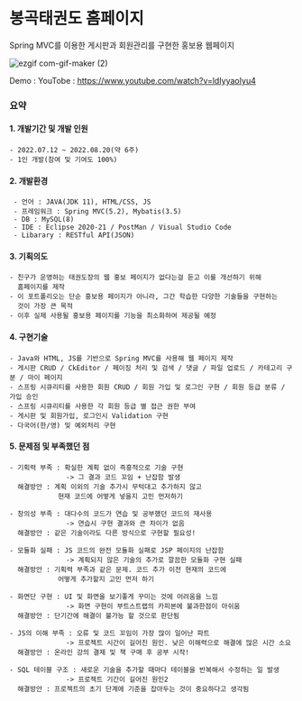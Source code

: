 # 봉곡태권도 홈페이지
  Spring MVC를 이용한 게시판과 회원관리를 구현한 홍보용 웹페이지

![ezgif com-gif-maker (2)](https://user-images.githubusercontent.com/100666325/185830864-893e64a4-5a7a-46e7-8c6f-13d93185d7bc.gif)


Demo : 
YouTobe : https://www.youtube.com/watch?v=ldIyyaoIyu4

### 요약

#### 1. 개발기간 및 개발 인원
    - 2022.07.12 ~ 2022.08.20(약 6주)
    - 1인 개발(참여 및 기여도 100%)
  
#### 2. 개발환경
     - 언어 : JAVA(JDK 11), HTML/CSS, JS
     - 프레임워크 : Spring MVC(5.2), Mybatis(3.5)
     - DB : MySQL(8)
     - IDE : Eclipse 2020-21 / PostMan / Visual Studio Code
     - Libarary : RESTful API(JSON)
   
#### 3. 기획의도
    - 친구가 운영하는 태권도장의 웹 홍보 페이지가 없다는걸 듣고 이를 개선하기 위해
      홈페이지를 제작
    - 이 포트폴리오는 단순 홍보용 페이지가 아니라, 그간 학습한 다양한 기술들을 구현하는
      것이 가장 큰 목적
    - 이후 실제 사용될 홍보용 페이지를 기능을 최소화하여 제공될 예정
  
#### 4. 구현기술
    - Java와 HTML, JS를 기반으로 Spring MVC를 사용해 웹 페이지 제작
    - 게시판 CRUD / CkEditor / 페이징 처리 및 검색 / 댓글 / 파일 업로드 / 카테고리 구분 / 마이 페이지
    - 스프링 시큐리티를 사용한 회원 CRUD / 회원 가입 및 로그인 구현 / 회원 등급 분류 / 가입 승인
    - 스프링 시큐리티를 사용한 각 회원 등급 별 접근 권한 부여
    - 게시판 및 회원가입, 로그인시 Validation 구현
    - 다국어(한/영) 및 예외처리 구현
  
#### 5. 문제점 및 부족했던 점
    - 기획력 부족 : 확실한 계획 없이 즉흥적으로 기술 구현
                  -> 그 결과 코드 꼬임 + 난잡함 발생
      해결방안 : 계획 이외의 기술 추가시 무턱대고 추가하지 않고
                현재 코드에 어떻게 넣을지 고민 먼저하기

    - 창의성 부족 : 대다수의 코드가 연습 및 공부했던 코드의 재사용
                  -> 연습시 구현 결과와 큰 차이가 없음
      해결방안 : 같은 기술이라도 다른 방식으로 구현할 필요성!

    - 모듈화 실패 : JS 코드의 완전 모듈화 실패로 JSP 페이지의 난잡함
                  -> 계획되지 않은 기술의 추가로 깔끔한 모듈화 구현 실패
      해결방안 : 기획력 부족과 같은 문제. 코드 추가 이전 현재의 코드에
                어떻게 추가할지 고민 먼저 하기

    - 화면단 구현 : UI 및 화면을 보기좋게 꾸미는 것에 어려움을 느낌
                  -> 화면 구현이 부트스트랩의 카피본에 불과한점이 아쉬움
      해결방안 : 단기간에 해결이 불가능 할 것으로 판단됨

    - JS의 이해 부족 : 오류 및 코드 꼬임이 가장 많이 일어난 파트
                  -> 프로젝트 시간이 길어진 원인. 낮은 이해력으로 해결에 많은 시간 소요
      해결방안 : 온라인 강의 결제 및 책 구매 후 공부 시작!

    - SQL 테이블 구조 : 새로운 기술을 추가할 때마다 테이블을 반복해서 수정하는 일 발생
                  -> 프로젝트 기간이 길어진 원인2
      해결방안 : 프로젝트의 초기 단계에 기준을 잡아두는 것이 중요하다고 생각됨          
       
             
